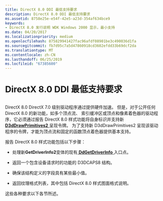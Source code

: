 ```yaml
---
title: DirectX 8.0 DDI 最低支持要求
description: DirectX 8.0 DDI 最低支持要求
ms.assetid: 8758e25e-e54f-42e5-a23d-354af634bce9
keywords:
- DirectX 8.0 发行说明 WDK Windows 2000 显示，最小支持
ms.date: 04/20/2017
ms.localizationpriority: medium
ms.openlocfilehash: 875829941427fac96afdf08901be3c490036d1fa
ms.sourcegitcommit: fb7d95c7a5d47860918cd3602efdd33b69dcf2da
ms.translationtype: MT
ms.contentlocale: zh-CN
ms.lasthandoff: 06/25/2019
ms.locfileid: "67385600"
---
```

# <a name="minimal-directx-80-ddi-support"></a>DirectX 8.0 DDI 最低支持要求


## <span id="ddk_minimal_directx_8_0_ddi_support_gg"></span><span id="DDK_MINIMAL_DIRECTX_8_0_DDI_SUPPORT_GG"></span>


DirectX 8.0 DirectX 7.0 级别驱动程序通过提供硬件加速。 但是，对于公开任何 DirectX 8.0 的新功能，如多个顶点流、 索引缓冲区或顶点和像素着色器的驱动程序，它必须通过报告 DirectX 8.0 样式功能将自身标识并支持新[ **D3dDrawPrimitives2** ](https://docs.microsoft.com/windows-hardware/drivers/ddi/content/d3dhal/nc-d3dhal-lpd3dhal_drawprimitives2cb)呈现令牌。 为了支持新 D3dDrawPrimitives2 呈现该驱动程序的令牌，才能为顶点流和固定的函数顶点着色器提供基本支持。

报告 DirectX 8.0 样式功能包括以下步骤：

-   处理新**GetDriverInfo2**变体的现有[ **DdGetDriverInfo** ](https://docs.microsoft.com/windows/desktop/api/ddrawint/nc-ddrawint-pdd_getdriverinfo)入口点。

-   返回一个包含设备请求时的功能的 D3DCAPS8 结构。

-   确保该结构定义的字段具有某些最小值。

-   返回纹理格式列表，其中包括 DirectX 8.0 样式图面格式说明。

这些各种要求以下各节所述。

 

 






